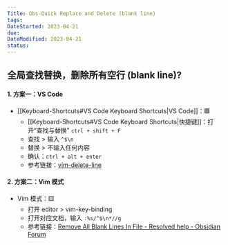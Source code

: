```yaml
---
Title: Obs-Quick Replace and Delete (blank line)
tags:
DateStarted: 2023-04-21
due:
DateModified: 2023-04-21
status:
---
```


## 全局查找替换，删除所有空行 (blank line)?

#### 1. 方案一：VS Code

- [[Keyboard-Shortcuts#VS Code Keyboard Shortcuts|VS Code]]：🟩
  - [[Keyboard-Shortcuts#VS Code Keyboard Shortcuts|快捷键]]：打开“查找与替换” `ctrl + shift + F`
  - 查找 > 输入 `^$\n`
  - 替换 > 不输入任何内容
  - 确认：`ctrl + alt + enter`
  - 参考链接：[vim-delete-line](https://linuxize.com/post/vim-delete-line/)

#### 2. 方案二：Vim 模式

- Vim 模式：🟨
  - 打开 editor > vim-key-binding
  - 打开对应文档，输入 `:%s/^$\n*//g`
  - 参考链接：[Remove All Blank Lines In File - Resolved help - Obsidian Forum](https://forum.obsidian.md/t/remove-all-blank-lines-in-file/35082)
